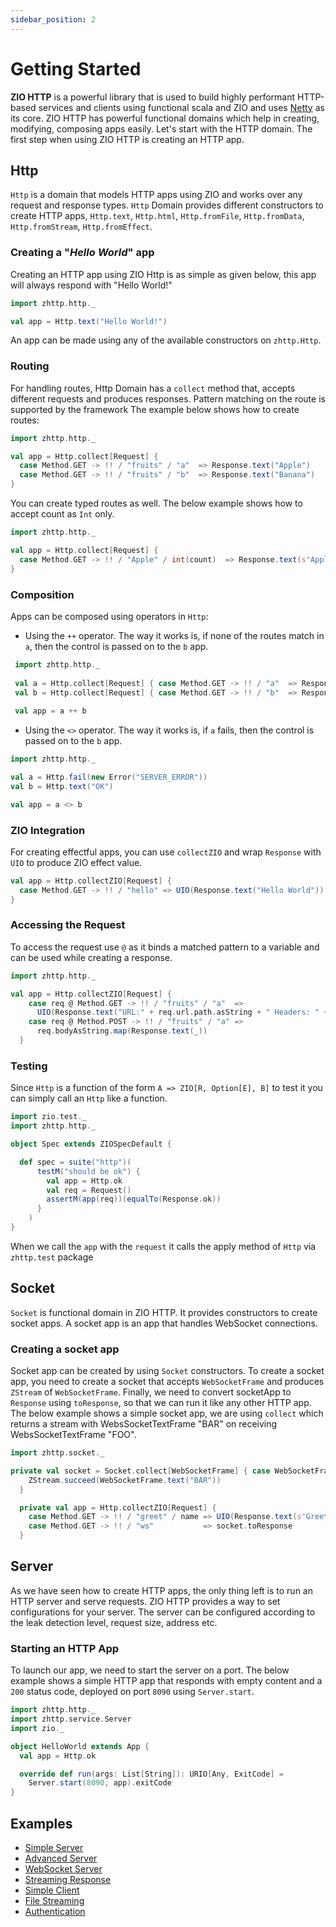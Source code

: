 ```yaml
---
sidebar_position: 2
---
```


# Getting Started

**ZIO HTTP** is a powerful library that is used to build highly performant HTTP-based services and clients using functional scala and ZIO and uses [Netty](https://netty.io/) as its core.
ZIO HTTP has powerful functional domains which help in creating, modifying, composing apps easily. Let's start with the HTTP domain.
The first step when using ZIO HTTP is creating an HTTP app. 

## Http

`Http` is a domain that models HTTP apps using ZIO and works over any request and response types. `Http` Domain provides different constructors to create HTTP apps, `Http.text`, `Http.html`, `Http.fromFile`, `Http.fromData`, `Http.fromStream`, `Http.fromEffect`.  

### Creating a "_Hello World_" app

Creating an HTTP app using ZIO Http is as simple as given below, this app will always respond with "Hello World!"

```scala
import zhttp.http._

val app = Http.text("Hello World!")
```
An app can be made using any of the available constructors on `zhttp.Http`.

### Routing

 For handling routes, Http Domain has a `collect` method that, accepts different requests and produces responses. Pattern matching on the route is supported by the framework
The example below shows how to create routes:

```scala
import zhttp.http._

val app = Http.collect[Request] {
  case Method.GET -> !! / "fruits" / "a"  => Response.text("Apple")
  case Method.GET -> !! / "fruits" / "b"  => Response.text("Banana")
}
```
You can create typed routes as well. The below example shows how to accept count as `Int` only.
 ```scala
 import zhttp.http._
 
 val app = Http.collect[Request] {
   case Method.GET -> !! / "Apple" / int(count)  => Response.text(s"Apple: $count")
 }
 ```

### Composition

Apps can be composed using operators in `Http`:

- Using the `++` operator. The way it works is, if none of the routes match in `a`, then the control is passed on to the `b` app.

```scala
 import zhttp.http._
 
 val a = Http.collect[Request] { case Method.GET -> !! / "a"  => Response.ok }
 val b = Http.collect[Request] { case Method.GET -> !! / "b"  => Response.ok }
 
 val app = a ++ b
 ```


- Using the `<>` operator. The way it works is, if `a` fails, then the control is passed on to the `b` app.

```scala
import zhttp.http._

val a = Http.fail(new Error("SERVER_ERROR"))
val b = Http.text("OK")

val app = a <> b
```

### ZIO Integration

For creating effectful apps, you can use `collectZIO` and wrap `Response` with `UIO` to produce ZIO effect value.

```scala
val app = Http.collectZIO[Request] {
  case Method.GET -> !! / "hello" => UIO(Response.text("Hello World"))
}
```

### Accessing the Request

To access the request use `@` as it binds a matched pattern to a variable and can be used while creating a response.

```scala
import zhttp.http._

val app = Http.collectZIO[Request] {
    case req @ Method.GET -> !! / "fruits" / "a"  =>
      UIO(Response.text("URL:" + req.url.path.asString + " Headers: " + req.getHeaders))
    case req @ Method.POST -> !! / "fruits" / "a" =>
      req.bodyAsString.map(Response.text(_))
  }
```

### Testing

Since `Http` is a function of the form `A => ZIO[R, Option[E], B]` to test it you can simply call an `Http` like a function.

```scala
import zio.test._
import zhttp.http._

object Spec extends ZIOSpecDefault {

  def spec = suite("http")(
      testM("should be ok") {
        val app = Http.ok
        val req = Request()
        assertM(app(req))(equalTo(Response.ok))
      }
    )
}
```
When we call the `app` with the `request` it calls the apply method of `Http` via `zhttp.test` package

## Socket

`Socket` is functional domain in ZIO HTTP. It provides constructors to create socket apps. 
A socket app is an app that handles WebSocket connections.

### Creating a socket app

Socket app can be created by using `Socket` constructors. To create a socket app, you need to create a socket that accepts `WebSocketFrame` and produces `ZStream` of `WebSocketFrame`.
Finally, we need to convert socketApp to `Response` using `toResponse`, so that we can run it like any other HTTP app.   
The below example shows a simple socket app, we are using `collect` which returns a stream with WebsSocketTextFrame "BAR" on receiving WebsSocketTextFrame "FOO".   

```scala
import zhttp.socket._

private val socket = Socket.collect[WebSocketFrame] { case WebSocketFrame.Text("FOO") =>
    ZStream.succeed(WebSocketFrame.text("BAR"))
  }

  private val app = Http.collectZIO[Request] {
    case Method.GET -> !! / "greet" / name => UIO(Response.text(s"Greetings {$name}!"))
    case Method.GET -> !! / "ws"           => socket.toResponse
  }
```

## Server

As we have seen how to create HTTP apps, the only thing left is to run an  HTTP server and serve requests.
ZIO HTTP provides a way to set configurations for your server. The server can be configured according to the leak detection level, request size, address etc. 

### Starting an HTTP App

To launch our app, we need to start the server on a port. The below example shows a simple HTTP app that responds with empty content and a `200` status code, deployed on port `8090` using `Server.start`.

```scala
import zhttp.http._
import zhttp.service.Server
import zio._

object HelloWorld extends App {
  val app = Http.ok

  override def run(args: List[String]): URIO[Any, ExitCode] =
    Server.start(8090, app).exitCode
}
```

## Examples

- [Simple Server](https://dream11.github.io/zio-http/docs/v1.x/examples/zio-http-basic-examples/hello-world)
- [Advanced Server](https://dream11.github.io/zio-http/docs/v1.x/examples/advanced-examples/hello-world-advanced)
- [WebSocket Server](https://dream11.github.io/zio-http/docs/v1.x/examples/zio-http-basic-examples/web-socket)
- [Streaming Response](https://dream11.github.io/zio-http/docs/v1.x/examples/advanced-examples/stream-response)
- [Simple Client](https://dream11.github.io/zio-http/docs/v1.x/examples/zio-http-basic-examples/simple-client)
- [File Streaming](https://dream11.github.io/zio-http/docs/v1.x/examples/advanced-examples/stream-file)
- [Authentication](https://dream11.github.io/zio-http/docs/v1.x/examples/advanced-examples/authentication)
